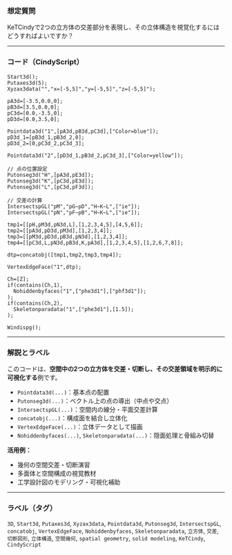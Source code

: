### 想定質問

KeTCindyで2つの立方体の交差部分を表現し、その立体構造を視覚化するにはどうすればよいですか？

---

### コード（CindyScript）

```cindy
Start3d();
Putaxes3d(5);
Xyzax3data("","x=[-5,5]","y=[-5,5]","z=[-5,5]");

pA3d=[-3.5,0.0,0];
pB3d=[3.5,0.0,0];
pC3d=[0.0,-3.5,0];
pD3d=[0.0,3.5,0];

Pointdata3d("1",[pA3d,pB3d,pC3d],["Color=blue"]);
pD3d_1=[pB3d_1,pB3d_2,0];
pD3d_2=[0,pC3d_2,pC3d_3];

Pointdata3d("2",[pD3d_1,pB3d_2,pC3d_3],["Color=yellow"]);

// 点の位置設定
Putonseg3d("H",[pA3d,pE3d]);
Putonseg3d("K",[pC3d,pE3d]);
Putonseg3d("L",[pC3d,pF3d]);

// 交差の計算
IntersectspGL("pM","pG~pD","H~K~L",["ie"]);
IntersectspGL("pN","pF~pB","H~K~L",["ie"]);

tmp1=[[pH,pM3d,pN3d,L],[1,2,3,4,5],[4,5,6]];
tmp2=[[pA3d,pD3d,pM3d],[1,2,3,4]];
tmp3=[[pM3d,pD3d,pB3d,pN3d],[1,2,3,4]];
tmp4=[[pC3d,L,pN3d,pB3d,K,pA3d],[1,2,3,4,5],[1,2,6,7,8]];

dtp=concatobj([tmp1,tmp2,tmp3,tmp4]);

VertexEdgeFace("1",dtp);

Ch=[Z];
if(contains(Ch,1),
  Nohiddenbyfaces("1",["phe3d1"],["phf3d1"]);
);
if(contains(Ch,2),
  Skeletonparadata("1",["phe3d1"],[1.5]);
);

Windispg();
```

---

### 解説とラベル

このコードは、**空間中の2つの立方体を交差・切断し、その交差領域を明示的に可視化する**例です。

* `Pointdata3d(...)`：基本点の配置
* `Putonseg3d(...)`：ベクトル上の点の導出（中点や交点）
* `IntersectspGL(...)`：空間内の線分・平面交差計算
* `concatobj(...)`：構成面を結合し立体化
* `VertexEdgeFace(...)`：立体データとして描画
* `Nohiddenbyfaces(...)`, `Skeletonparadata(...)`：隠面処理と骨組み切替

**活用例：**

* 幾何の空間交差・切断演習
* 多面体と空間構成の視覚教材
* 工学設計図のモデリング・可視化補助

---

### ラベル（タグ）

`3D`, `Start3d`, `Putaxes3d`, `Xyzax3data`, `Pointdata3d`, `Putonseg3d`, `IntersectspGL`, `concatobj`, `VertexEdgeFace`, `Nohiddenbyfaces`, `Skeletonparadata`, `立方体`, `交差`, `切断図形`, `立体構造`, `空間幾何`, `spatial geometry`, `solid modeling`, `KeTCindy`, `CindyScript`
